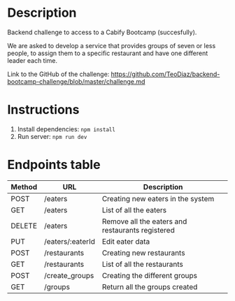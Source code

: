 # Description
Backend challenge to access to a Cabify Bootcamp (succesfully).

We are asked to develop a service that provides groups of seven or less people, to assign them to a specific restaurant and have one different leader each time.

Link to the GitHub of the challenge: https://github.com/TeoDiaz/backend-bootcamp-challenge/blob/master/challenge.md

# Instructions

1. Install dependencies: `npm install`
2. Run server: `npm run dev`

# Endpoints table

| Method | URL | Description |
|-------------|-------------|-------------|
| POST | /eaters | Creating new eaters in the system |
| GET | /eaters | List of all the eaters |
| DELETE | /eaters | Remove all the eaters and restaurants registered |
| PUT | /eaters/:eaterId | Edit eater data |
| POST | /restaurants | Creating new restaurants |
| GET | /restaurants | List of all the restaurants |
| POST | /create_groups | Creating the different groups |
| GET | /groups | Return all the groups created |